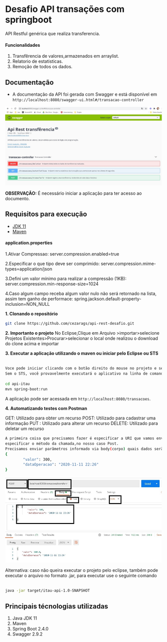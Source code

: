 # Desafio API transações com springboot

API Restful genérica que realiza transferencia.

#### Funcionalidades
1. Transfêrencia de valores,armazenados em arraylist.
2. Relatorio de estatisticas.
3. Remoção de todos os dados.


## Documentação
- A documentação da API foi gerada com Swagger e está disponível em `http://localhost:8080/swagger-ui.html#/transacao-controller`

![swagger](https://github.com/cezarags/api-rest-desafio/blob/main/swagger-Endpoints.jpg)

**OBSERVAÇÃO:** É necessário iniciar a aplicação para ter acesso ao documento.

## Requisitos para execução
 - [JDK 11](https://www.oracle.com/technetwork/java/javase/downloads/jdk11-downloads-5066655.html)
 - [Maven ](https://maven.apache.org)
 


#### application.properties
1.Ativar Compressao:
 server.compression.enabled=true

2.Especificar o que tipo deve ser comprimido: 
server.compression.mime-types=application/json

3.Defini um valor mínimo para realizar a compressão (1KB):
server.compression.min-response-size=1024

4.Caso algum campo receba algum valor nulo não será retornado na lista, assim tem ganho de performace:
spring.jackson.default-property-inclusion=NON_NULL



**1. Clonando o repositório** 

```bash
git clone https://github.com/cezarags/api-rest-desafio.git
```

**2. Importanto o projeto**
No Eclipse,Clique em Arquivo >importar>selecione Projetos Existentes>Procurar>selecionar o local onde realizou o download do clone acima e importar

**3. Executar a aplicação utilizando o maven ou iniciar pelo Eclipse ou STS**

```bash

Voce pode iniciar clicando com o botão direito do mouse no projeto e selecionar Executar como Spring Boot App. 
Sem o STS, você provavelmente executará o aplicativo na linha de comando com o seguinte comando:

cd api-itau
mvn spring-boot:run
```

A aplicação pode ser acessada em `http://localhost:8080/transacoes`.

**4. Automatizando testes com Postman**

GET: Utilizado para obter um recurso
POST: Utilizado para cadastrar uma informação
PUT : Utilizado para alterar um recurso
DELETE: Utilizado para deletar um recurso

```bash
A primeira coisa que precisamos fazer é especificar a URI que vamos enviar a chamada e em seguida
especificar o método da chamada,no nosso caso Post.
Precisamos enviar parâmetros informado via body(corpo) quais dados serão enviados Ex:
{     
        "valor": 300,
        "dataOperacao": "2020-11-11 22:26"  
}

```
![postman-automatizando testes](https://github.com/cezarags/api-rest-desafio/blob/main/EndpointTransferir.jpg)




Alternativa: caso não queira executar o projeto pelo eclipse, também pode executar o arquivo no formato .jar, para executar use o seguinte comando

```bash

java -jar target/itau-api-1.0-SNAPSHOT
```



## Principais técnologias utilizadas
1. Java JDK 11
2. Maven 
3. Spring Boot 2.4.0
6. Swagger 2.9.2

